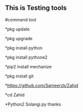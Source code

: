 ## This is Testing tools


#command tool 

*pkg update 

*pkg upgrade 

*pkg install python 

*pkg install pythone2


*pip2 install mechanize 

*pkg install git

*https://github.com/Sameerzk/Zahid

*cd Zahid

*Python2 Solangi.py 
thanks
